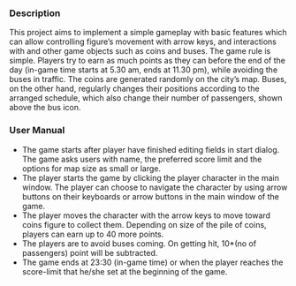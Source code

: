 ### Description
This project aims to implement a simple gameplay with basic features which can allow controlling figure’s movement with arrow keys, and interactions with and other game objects such as coins and buses. The game rule is simple. Players try to earn as much points as they can before the end of the day (in-game time starts at 5.30 am, ends at 11.30 pm), while avoiding the buses in traffic. The coins are generated randomly on the city’s map. Buses, on the other hand, regularly changes their positions according to the arranged schedule, which also change their number of passengers, shown above the bus icon.

### User Manual
- The game starts after player have finished editing fields in start dialog. The game asks users with name, the preferred score limit and the options for map size as small or large.
- The player starts the game by clicking the player character in the main window. The player can choose to navigate the character by using arrow buttons on their keyboards or arrow buttons in the main window of the game.
- The player moves the character with the arrow keys to move toward coins figure to collect them. Depending on size of the pile of coins, players can earn up to 40 more points.
- The players are to avoid buses coming. On getting hit, 10*(no of passengers) point will be subtracted.
- The game ends at 23:30 (in-game time) or when the player reaches the score-limit that he/she set at the beginning of the game.
